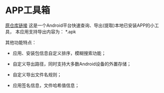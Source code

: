 # APP工具箱

[原仓库链接](https://github.com/ghmxr/apkextractor)
这是一个Android平台快速查询、导出(提取)本地已安装APP的小工具，
本应用支持导出内容为：
        *.apk

其他功能特点：

+ 应用、安装包信息自定义排序，模糊搜索功能；

+ 自定义导出路径，同时支持大多数Android设备的外置存储；

+ 自定义导出文件名规则；

+ 应用签名信息，文件哈希值信息；

